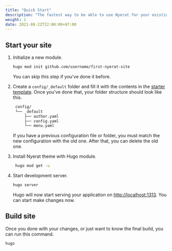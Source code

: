 ```yaml
---
title: "Quick Start"
description: "The fastest way to be able to use Nyerat for your existing site."
weight: 1
date: 2021-08-22T22:00:00+07:00
---
```


## Start your site

1. Initialize a new module.

   ```bash
   hugo mod init github.com/username/first-nyerat-site
   ```

   You can skip this step if you've done it before.

2. Create a `config/_default` folder and fill it with the contents in the
   [starter template](https://github.com/datakrama/nyerat-hugo-theme-starter/tree/main/config/_default).
   Once you've done that, your folder structure should look like this.

   ```bash
    config/
    └── _default
        ├── author.yaml
        ├── config.yaml
        └── menu.yaml
   ```

   If you have a previous configuration file or folder, you must match the new
   configuration with the old one. After that, you can delete the old one.

3. Install Nyerat theme with Hugo module.

   ```bash
    hugo mod get -u
   ```

4. Start development server.

   ```bash
   hugo server
   ```

   Hugo will now start serving your application on <http://localhost:1313>. You
   can start make changes now.

## Build site

Once you done with your changes, or just want to know the final build, you can
run this command.

```bash
hugo
```
